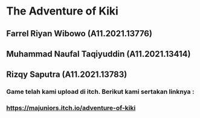 # The Adventure of Kiki
## Farrel Riyan Wibowo (A11.2021.13776)
## Muhammad Naufal Taqiyuddin (A11.2021.13414)
## Rizqy Saputra (A11.2021.13783)
### Game telah kami upload di itch. Berikut kami sertakan linknya :
### https://majuniors.itch.io/adventure-of-kiki

